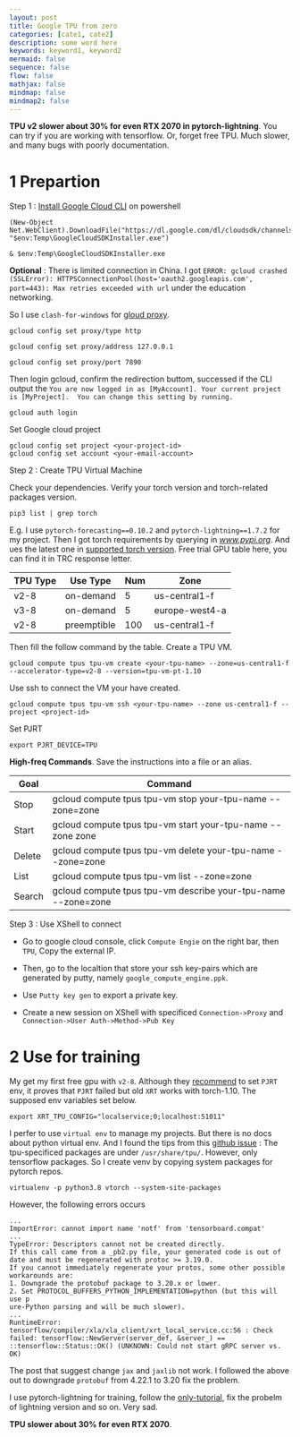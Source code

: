 ```yaml
---
layout: post
title: Google TPU from zero
categories: [cate1, cate2]
description: some word here
keywords: keyword1, keyword2
mermaid: false
sequence: false
flow: false
mathjax: false
mindmap: false
mindmap2: false
---
```

**TPU v2 slower about 30% for even RTX 2070 in pytorch-lightning**. You can try if you are working with tensorflow. Or, forget free TPU. Much slower, and many bugs with poorly documentation.

# 1 Prepartion

Step 1 : [Install Google Cloud CLI](https://cloud.google.com/sdk/docs/install?hl=zh-cn) on powershell

```shell
(New-Object Net.WebClient).DownloadFile("https://dl.google.com/dl/cloudsdk/channels/rapid/GoogleCloudSDKInstaller.exe", "$env:Temp\GoogleCloudSDKInstaller.exe")

& $env:Temp\GoogleCloudSDKInstaller.exe
```

**Optional** : There is limited connection in China. I got `ERROR: gcloud crashed (SSLError): HTTPSConnectionPool(host='oauth2.googleapis.com', port=443): Max retries exceeded with url` under the education networking.

So I use `clash-for-windows` for [gloud proxy](https://cloud.google.com/sdk/docs/proxy-settings?hl=zh-cn). 

```shell
gcloud config set proxy/type http

gcloud config set proxy/address 127.0.0.1

gcloud config set proxy/port 7890
```

Then login gcloud, confirm the redirection buttom, successed if the CLI output the `You are now logged in as [MyAccount].
Your current project is [MyProject].  You can change this setting by running.` 
```shell
gcloud auth login
```

Set Google cloud project

```shell
gcloud config set project <your-project-id>
gcloud config set account <your-email-account>
```

Step 2 : Create TPU Virtual Machine

Check your dependencies. Verify your torch version and torch-related packages version.

```shell
pip3 list | grep torch
```

E.g. I use `pytorch-forecasting==0.10.2` and `pytorch-lightning==1.7.2` for my project. Then I got torch requirements by querying in *www.pypi.org*. And ues the latest one in [supported torch version](https://cloud.google.com/tpu/docs/supported-tpu-versions?hl=zh-cn#pytorch). Free trial GPU table here, you can find it in TRC response letter.

TPU Type| Use Type | Num | Zone
---|---|--- |---
 v2-8 | on-demand | 5 | us-central1-f
 v3-8 | on-demand | 5 | europe-west4-a
 v2-8 | preemptible | 100 | us-central1-f

Then fill the follow command by the table. Create a TPU VM.

```shell
gcloud compute tpus tpu-vm create <your-tpu-name> --zone=us-central1-f --accelerator-type=v2-8 --version=tpu-vm-pt-1.10
```

Use ssh to connect the VM your have created.

```shell
gcloud compute tpus tpu-vm ssh <your-tpu-name> --zone us-central1-f --project <project-id>
```

Set PJRT

```shell
export PJRT_DEVICE=TPU
```

**High-freq Commands**. Save the instructions into a file or an alias.

|Goal|Command|
---|---
| Stop | gcloud compute tpus tpu-vm stop your-tpu-name --zone=zone
| Start | gcloud compute tpus tpu-vm start your-tpu-name --zone  zone
| Delete | gcloud compute tpus tpu-vm delete your-tpu-name --zone=zone |
| List | gcloud compute tpus tpu-vm list --zone=zone
| Search | gcloud compute tpus tpu-vm describe your-tpu-name --zone=zone

Step 3 : Use XShell to connect

- Go to google cloud console, click `Compute Engie` on the right bar, then `TPU`, Copy the external IP.

- Then, go to the localtion that store your ssh key-pairs which are generated by putty, namely `google_compute_engine.ppk`. 

- Use `Putty key gen` to export a private key.

- Create a new session on XShell with specificed `Connection->Proxy` and `Connection->User Auth->Method->Pub Key`

# 2 Use for training

My get my first free gpu with `v2-8`. Although they [recommend](https://cloud.google.com/tpu/docs/pytorch-xla-ug-tpu-vm?hl=zh-cn#prjt) to set `PJRT` env, it proves that `PJRT` failed but old `XRT` works with torch-1.10. The supposed env variables set below.

```shell
export XRT_TPU_CONFIG="localservice;0;localhost:51011"
```

I perfer to use `virtual env` to manage my projects. But there is no docs about python virtual env. And I found the tips from this [github issue](https://github.com/tensorflow/tensorflow/issues/52149#issuecomment-946100527) : The tpu-specificed packages are under `/usr/share/tpu/`. However, only tensorflow packages. So I create venv by copying system packages for pytorch repos.

```shell
virtualenv -p python3.8 vtorch --system-site-packages
```

However, the following errors occurs
```shell
...
ImportError: cannot import name 'notf' from 'tensorboard.compat'
...
TypeError: Descriptors cannot not be created directly.                    If this call came from a _pb2.py file, your generated code is out of date and must be regenerated with protoc >= 3.19.0.                            If you cannot immediately regenerate your protos, some other possible workarounds are:                                                               1. Downgrade the protobuf package to 3.20.x or lower.                     2. Set PROTOCOL_BUFFERS_PYTHON_IMPLEMENTATION=python (but this will use p
ure-Python parsing and will be much slower).
...
RuntimeError: tensorflow/compiler/xla/xla_client/xrt_local_service.cc:56 : Check failed: tensorflow::NewServer(server_def, &server_) == ::tensorflow::Status::OK() (UNKNOWN: Could not start gRPC server vs. OK)
```

The post that suggest change `jax` and `jaxlib` not work. I followed the above out to downgrade `protobuf` from 4.22.1 to 3.20 fix the problem.

I use pytorch-lightning for training, follow the [only-tutorial](https://lightning.ai/docs/pytorch/stable/notebooks/lightning_examples/datamodules.html), fix the probelm of lightning version and so on. Very sad.

**TPU slower about 30% for even RTX 2070**.